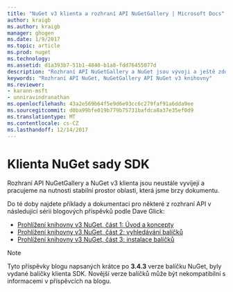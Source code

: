 ```yaml
---
title: "NuGet v3 klienta a rozhraní API NuGetGallery | Microsoft Docs"
author: kraigb
ms.author: kraigb
manager: ghogen
ms.date: 1/9/2017
ms.topic: article
ms.prod: nuget
ms.technology: 
ms.assetid: d1a393b7-51b1-4840-b1a8-fdd76455077d
description: "Rozhraní API NuGetGallery a NuGet jsou vývoji a ještě zdokumentovaných, ale příklady jsou k dispozici na blogu Dave Glick."
keywords: "Rozhraní API NuGet, NuGetGallery API NuGet v3 knihovny"
ms.reviewer:
- karann-msft
- unniravindranathan
ms.openlocfilehash: 43a2e569b64f5e9d6e93cc6c279faf91a6dda9ee
ms.sourcegitcommit: d0ba99bfe019b779b75731bafdca8a37e35ef0d9
ms.translationtype: MT
ms.contentlocale: cs-CZ
ms.lasthandoff: 12/14/2017
---
```

# <a name="nuget-client-sdk"></a>Klienta NuGet sady SDK

Rozhraní API NuGetGallery a NuGet v3 klienta jsou neustále vyvíjejí a pracujeme na nutnosti stabilní prostor oblasti, která jsme brzy dokumentu.

Do té doby najdete příklady a dokumentaci pro některé z rozhraní API v následující sérii blogových příspěvků podle Dave Glick:

- [Prohlížení knihovny v3 NuGet, část 1: Úvod a koncepty](http://daveaglick.com/posts/exploring-the-nuget-v3-libraries-part-1)
- [Prohlížení knihovny v3 NuGet, část 2: vyhledávání balíčků](http://daveaglick.com/posts/exploring-the-nuget-v3-libraries-part-2)
- [Prohlížení knihovny v3 NuGet, část 3: instalace balíčků](http://daveaglick.com/posts/exploring-the-nuget-v3-libraries-part-3)

> [!Note]
> Tyto příspěvky blogu napsaných krátce po **3.4.3** verze balíčku NuGet, byly vydané balíčky klienta SDK.
> Novější verze balíčků může být nekompatibilní s informacemi v příspěvcích na blogu.
